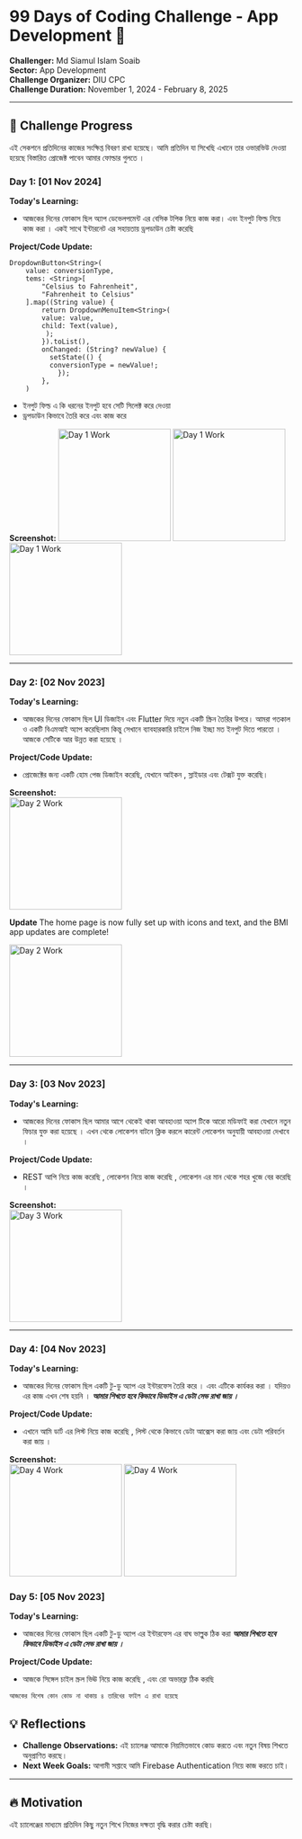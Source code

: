 # 99 Days of Coding Challenge - App Development 🚀
**Challenger:** Md Siamul Islam Soaib  
**Sector:** App Development  
**Challenge Organizer:** DIU CPC  
**Challenge Duration:** November 1, 2024 - February 8, 2025  

---

## 📅 Challenge Progress
এই সেকশনে প্রতিদিনের কাজের সংক্ষিপ্ত বিবরণ রাখা হয়েছে। আমি প্রতিদিন যা সিখেছি এখানে তার ওভারভিউ দেওয়া হয়েছে বিস্তারিত প্রোজেক্ট পাবেন আমার ফোল্ডার গুলতে । 

### Day 1: [01 Nov 2024]
**Today's Learning:**  
- আজকের দিনের ফোকাস ছিল অ্যাপ ডেভেলপমেন্ট এর বেসিক টপিক নিয়ে কাজ করা। এবং ইনপুট ফিল্ড নিয়ে কাজ করা । একই সাথে ইন্টারনেট এর সহায়তায় ড্রপডাউন চেষ্টা করেছি 
  
**Project/Code Update:**  
```
DropdownButton<String>(
    value: conversionType,
    tems: <String>[
        "Celsius to Fahrenheit",
        "Fahrenheit to Celsius"
    ].map((String value) {
        return DropdownMenuItem<String>(
        value: value,
        child: Text(value),
         );
        }).toList(),
        onChanged: (String? newValue) {
          setState(() {
          conversionType = newValue!;
            });
        },
    )

``` 
- ইনপুট ফিল্ড এ কি ধরনের ইনপুট হবে সেটি সিলেক্ট করে দেওয়া
- ড্রপডাউন কিভাবে তৈরি করে এবং কাজ করে 

**Screenshot:** 
<img src="assets/1.jpg" alt="Day 1 Work" width="200px">
<img src="assets/2.jpg" alt="Day 1 Work" width="200px">
<img src="assets/3.jpg" alt="Day 1 Work" width="200px">

---

 ### Day 2: [02 Nov 2023]
**Today's Learning:**  
- আজকের দিনের ফোকাস ছিল UI ডিজাইন এবং Flutter দিয়ে নতুন একটি স্ক্রিন তৈরির উপরে।  আমরা গতকাল ও একটি বিএমআই অ্যাপ করেছিলাম কিন্তু সেখানে ব্যাবহারকারি চাইলে নিজ ইচ্ছা মত ইনপুট দিতে পারতো । আজকে সেটিকে আর উন্নত করা হয়েছে । 

**Project/Code Update:**  
- প্রোজেক্টের জন্য একটি হোম পেজ ডিজাইন করেছি, যেখানে আইকন ,  স্লাইডার এবং টেক্সট যুক্ত করেছি।  

**Screenshot:**  
<img src="assets/4.jpg" alt="Day 2 Work" width="200px">

**Update**
The home page is now fully set up with icons and text, and the BMI app updates are complete!

<img src="assets/5.jpg" alt="Day 2 Work" width="200px">

---

 ### Day 3: [03 Nov 2023]
**Today's Learning:**  
- আজকের দিনের ফোকাস ছিল আমার আগে থেকেই থাকা আবহাওয়া অ্যাপ টিকে আরো মডিফাই করা যেখানে নতুন ফিচার যুক্ত করা হয়েছে । এখন থেকে লোকেশন বাটনে ক্লিক করলে কারেন্ট লোকেশন অনুযায়ী আবহাওয়া দেখাবে ।

**Project/Code Update:**  
- REST আপি নিয়ে কাজ করেছি , লোকেশন নিয়ে কাজ করেছি , লোকেশন এর মান থেকে শহর খুজে বের করেছি । 

**Screenshot:**  
<img src="assets/6.jpg" alt="Day 3 Work" width="200px">

---

 ### Day 4: [04 Nov 2023]
**Today's Learning:**  
- আজকের দিনের ফোকাস ছিল একটি টু-ডু অ্যাপ এর ইন্টারফেস তৈরি করে । এবং এটিকে কার্যকর করা । যদিয়ও এর কাজ এখন শেষ হয়নি । ***আমার শিখতে হবে কিভাবে ডিভাইস এ ডেটা সেভ রাখা জায় ।***

**Project/Code Update:**  
- এখানে আমি ডার্ট এর লিস্ট নিয়ে কাজ করেছি , লিস্ট থেকে কিভাবে ডেটা আক্সেস করা জায় এবং ডেটা পরিবর্তন করা জায় ।  

**Screenshot:**  
<img src="assets/7.jpg" alt="Day 4 Work" width="200px">
<img src="assets/8.jpg" alt="Day 4 Work" width="200px">


 ### Day 5: [05 Nov 2023]
**Today's Learning:**  
- আজকের দিনের ফোকাস ছিল একটি টু-ডু অ্যাপ এর ইন্টারফেস এর বাঘ ভাল্লুক ঠিক করা  ***আমার শিখতে হবে কিভাবে ডিভাইস এ ডেটা সেভ রাখা জায় ।***

**Project/Code Update:**  
- আজকে সিঙ্গেল চাইল স্ক্রল ভিঊ নিয়ে কাজ করেছি , এবং রো অভারফ্ল ঠিক করছি

``` 
আজকের বিশেষ কোন কোড না থাকায় ৪ তারিখের ফাইল এ রাখা হয়েছে 
```



<!--
---

## 🏆 Weekly Summary
এই সেকশনে প্রতি সপ্তাহের শেষে আপনার অর্জন এবং শেখার সংক্ষিপ্ত বিবরণ দিন। 

**Week 1 Summary:**  
- এই সপ্তাহে মূলত Flutter এর বেসিক UI তৈরির কৌশল শিখেছি।  
- নতুন একটি স্ক্রিন ডিজাইন করেছি এবং প্রোজেক্টে যুক্ত করেছি।  
- Repo: [GitHub Link to Repo](https://github.com/mdsiamulislam/YourRepoName-99DaysWithCPC)

---

## 📸 Gallery
প্রতি সপ্তাহের সেরা কাজের কিছু স্ক্রিনশট এখানে আপলোড করুন।

---

## 🔗 Useful Links
- [Flutter Documentation](https://flutter.dev/docs)
- [Dart Language Guide](https://dart.dev/guides)

--- -->

## 💡 Reflections
- **Challenge Observations:** এই চ্যালেঞ্জ আমাকে নিয়মিতভাবে কোড করতে এবং নতুন বিষয় শিখতে অনুপ্রাণিত করছে।
- **Next Week Goals:** আগামী সপ্তাহে আমি Firebase Authentication নিয়ে কাজ করতে চাই।

---

## 🔥 Motivation
এই চ্যালেঞ্জের মাধ্যমে প্রতিদিন কিছু নতুন শিখে নিজের দক্ষতা বৃদ্ধি করার চেষ্টা করছি।

